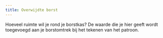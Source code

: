 ```yaml
---
title: Overwijdte borst
---
```


Hoeveel ruimte wil je rond je borstkas? De waarde die je hier geeft wordt toegevoegd aan je borstomtrek bij het tekenen van het patroon.